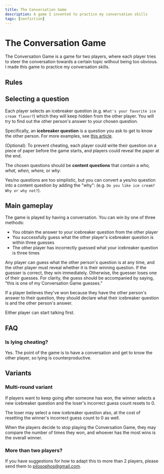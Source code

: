 ```yaml
---
title: The Conversation Game
description: A game I invented to practice my conversation skills
tags: [nonfiction]
---
```

# The Conversation Game

The Conversation Game is a game for two players, where each player tries to steer the conversation towards a certain topic without being too obvious. I made this game to practice my conversation skills.

## Rules

## Selecting a question

<div class="relative">

Each player selects an icebreaker question (e.g. `What's your favorite ice cream flavor?`) which they will keep hidden from the other player. You will try to find out the other person's answer to your chosen question.

  <aside class="marginal-note">

  Specifically, an **icebreaker question** is a question you ask to get to know the other person. For more examples, see [this article](https://www.atlassian.com/blog/teamwork/icebreaker-questions).
  
  (Optional): To prevent cheating, each player could write their question on a piece of paper before the game starts, and players could reveal the paper at the end.
  
  </aside>

The chosen questions should be **content questions** that contain a *who, what, when, where,* or *why*.

Yes/no questions are too simplistic, but you can convert a yes/no question into a content question by adding the "why": (e.g. `Do you like ice cream? Why or why not?`).

</div>

## Main gameplay

The game is played by having a conversation. You can win by one of three methods:

* You obtain the answer to your icebreaker question from the other player
* You successfully guess what the other player's icebreaker question is within three guesses
* The other player has incorrectly guessed what your icebreaker question is three times

Any player can guess what the other person's question is at any time, and the other player must reveal whether it is their winning question. If the guesser is correct, they win immediately. Otherwise, the guesser loses one of their guesses. For clarity, the guess should be accompanied by saying, "this is one of my Conversation Game guesses."

If a player believes they've won because they have the other person's answer to their question, they should declare what their icebreaker question is and the other person's answer.

Either player can start talking first.

## FAQ

### Is lying cheating?
Yes. The point of the game is to have a conversation and get to know the other player, so lying is counterproductive.

## Variants

### Multi-round variant

If players want to keep going after someone has won, the winner selects a new icebreaker question and the loser's incorrect guess count resets to 0.

The loser may select a new icebreaker question also, at the cost of resetting the winner's incorrect guess count to 0 as well.

When the players decide to stop playing the Conversation Game, they may compare the number of times they won, and whoever has the most wins is the overall winner.

### More than two players?

If you have suggestions for how to adapt this to more than 2 players, please send them to [pilosophos@gmail.com](mailto:pilosophos@gmail.com).